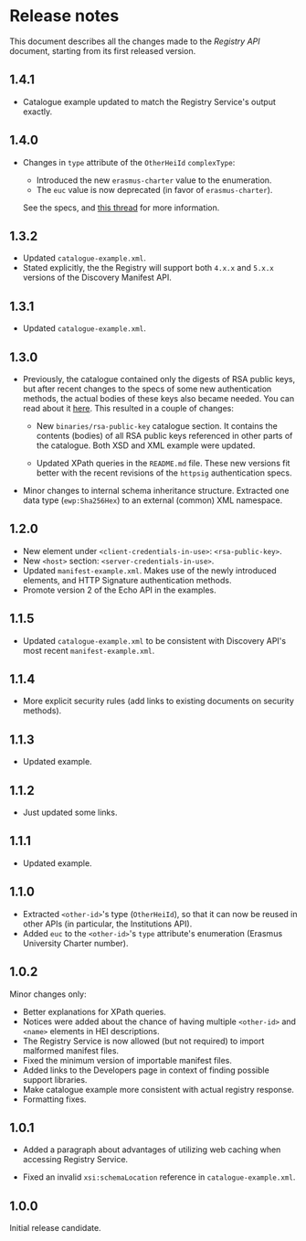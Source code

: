 Release notes
=============

This document describes all the changes made to the *Registry API* document,
starting from its first released version.


1.4.1
-----

* Catalogue example updated to match the Registry Service's output exactly.


1.4.0
-----

* Changes in `type` attribute of the `OtherHeiId` `complexType`:

  - Introduced the new `erasmus-charter` value to the enumeration.
  - The `euc` value is now deprecated (in favor of `erasmus-charter`).

  See the specs, and
  [this thread](https://github.com/erasmus-without-paper/ewp-specs-api-registry/issues/3)
  for more information.


1.3.2
-----

* Updated `catalogue-example.xml`.
* Stated explicitly, the the Registry will support both `4.x.x` and `5.x.x`
  versions of the Discovery Manifest API.


1.3.1
-----

* Updated `catalogue-example.xml`.


1.3.0
-----

* Previously, the catalogue contained only the digests of RSA public keys, but
  after recent changes to the specs of some new authentication methods, the
  actual bodies of these keys also became needed. You can read about it
  [here](https://github.com/erasmus-without-paper/ewp-specs-sec-cliauth-httpsig/issues/1).
  This resulted in a couple of changes:

  - New `binaries/rsa-public-key` catalogue section. It contains the contents
    (bodies) of all RSA public keys referenced in other parts of the catalogue.
    Both XSD and XML example were updated.

  - Updated XPath queries in the `README.md` file. These new versions fit
    better with the recent revisions of the `httpsig` authentication specs.

* Minor changes to internal schema inheritance structure. Extracted one data
  type (`ewp:Sha256Hex`) to an external (common) XML namespace.


1.2.0
-----

* New element under `<client-credentials-in-use>`: `<rsa-public-key>`.
* New `<host>` section: `<server-credentials-in-use>`.
* Updated `manifest-example.xml`. Makes use of the newly introduced elements,
  and HTTP Signature authentication methods.
* Promote version 2 of the Echo API in the examples.


1.1.5
-----

* Updated `catalogue-example.xml` to be consistent with Discovery API's most
  recent `manifest-example.xml`.


1.1.4
-----

* More explicit security rules (add links to existing documents on security
  methods).


1.1.3
-----

* Updated example.


1.1.2
-----

* Just updated some links.


1.1.1
-----

* Updated example.


1.1.0
-----

* Extracted `<other-id>`'s type (`OtherHeiId`), so that it can now be reused in
  other APIs (in particular, the Institutions API).
* Added `euc` to the `<other-id>`'s `type` attribute's enumeration (Erasmus
  University Charter number).


1.0.2
-----

Minor changes only:

* Better explanations for XPath queries.
* Notices were added about the chance of having multiple `<other-id>` and
  `<name>` elements in HEI descriptions.
* The Registry Service is now allowed (but not required) to import malformed
  manifest files.
* Fixed the minimum version of importable manifest files.
* Added links to the Developers page in context of finding possible support
  libraries.
* Make catalogue example more consistent with actual registry response.
* Formatting fixes.


1.0.1
-----

* Added a paragraph about advantages of utilizing web caching when accessing
  Registry Service.

* Fixed an invalid `xsi:schemaLocation` reference in `catalogue-example.xml`.


1.0.0
-----

Initial release candidate.
